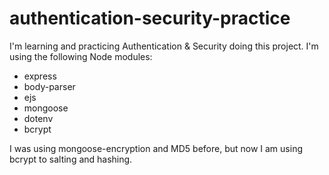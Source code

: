 # authentication-security-practice
I'm learning and practicing Authentication &amp; Security doing this project.
I'm using the following Node modules:
- express
- body-parser
- ejs
- mongoose
- dotenv
- bcrypt

I was using mongoose-encryption and MD5 before, but now I am using bcrypt to salting and hashing.
